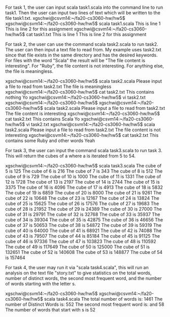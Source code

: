 For task 1, the user can input scala task1.scala into the command line to run task1. Then the user can input two lines of text which will be written to the file task1.txt.
xgschwi@csvm14:~/fa20-cs3060-hw/hw5$ xgschwi@csvm14:~/fa20-cs3060-hw/hw5$ scala task1.scala
This is line 1
This is line 2 for this assignment
xgschwi@csvm14:~/fa20-cs3060-hw/hw5$ cat task1.txt
This is line 1
This is line 2 for this assignment



For task 2, the user can use the command scala task2.scala to run task2. The user can then input a text file to read from. My example uses task2.txt since that file exists in the same directory and has the desired keywords. For files with the word "Scala" the result will be "The file content is interesting". For "Ruby", the file content is not interesting. For anything else, the file is meaningless.

xgschwi@csvm14:~/fa20-cs3060-hw/hw5$ scala task2.scala
Please input a file to read from
task2.txt
The file is meaningless
xgschwi@csvm14:~/fa20-cs3060-hw/hw5$ cat task2.txt
This contains
nothing
Yo
xgschwi@csvm14:~/fa20-cs3060-hw/hw5$ vi task2.txt
xgschwi@csvm14:~/fa20-cs3060-hw/hw5$ xgschwi@csvm14:~/fa20-cs3060-hw/hw5$ scala task2.scala
Please input a file to read from
task2.txt
The file content is interesting
xgschwi@csvm14:~/fa20-cs3060-hw/hw5$ cat task2.txt
This contains
Scala
Yo
xgschwi@csvm14:~/fa20-cs3060-hw/hw5$ vi task2.txt
xgschwi@csvm14:~/fa20-cs3060-hw/hw5$ scala task2.scala
Please input a file to read from
task2.txt
The file content is not interesting
xgschwi@csvm14:~/fa20-cs3060-hw/hw5$ cat task2.txt
This contains some Ruby
and other words
Yeah


For task 3, the user can input the command scala task3.scala to run task 3. This will return the cubes of a where a is iterated from 5 to 54.


xgschwi@csvm14:~/fa20-cs3060-hw/hw5$ scala task3.scala
The cube of 5 is 125
The cube of 6 is 216
The cube of 7 is 343
The cube of 8 is 512
The cube of 9 is 729
The cube of 10 is 1000
The cube of 11 is 1331
The cube of 12 is 1728
The cube of 13 is 2197
The cube of 14 is 2744
The cube of 15 is 3375
The cube of 16 is 4096
The cube of 17 is 4913
The cube of 18 is 5832
The cube of 19 is 6859
The cube of 20 is 8000
The cube of 21 is 9261
The cube of 22 is 10648
The cube of 23 is 12167
The cube of 24 is 13824
The cube of 25 is 15625
The cube of 26 is 17576
The cube of 27 is 19683
The cube of 28 is 21952
The cube of 29 is 24389
The cube of 30 is 27000
The cube of 31 is 29791
The cube of 32 is 32768
The cube of 33 is 35937
The cube of 34 is 39304
The cube of 35 is 42875
The cube of 36 is 46656
The cube of 37 is 50653
The cube of 38 is 54872
The cube of 39 is 59319
The cube of 40 is 64000
The cube of 41 is 68921
The cube of 42 is 74088
The cube of 43 is 79507
The cube of 44 is 85184
The cube of 45 is 91125
The cube of 46 is 97336
The cube of 47 is 103823
The cube of 48 is 110592
The cube of 49 is 117649
The cube of 50 is 125000
The cube of 51 is 132651
The cube of 52 is 140608
The cube of 53 is 148877
The cube of 54 is 157464





For task 4, the user may run it via "scala task4.scala", this will run an analysis on the text file "story.txt" to give statistics on the total words, number of distinct words, the second most frequent word, and the number of words starting with the letter s.

xgschwi@csvm14:~/fa20-cs3060-hw/hw5$ xgschwi@csvm14:~/fa20-cs3060-hw/hw5$ scala task4.scala
The total number of words is: 1461
The number of Distinct Words is: 552
The second most frequent word is: and 58
The number of words that start with s is 52
